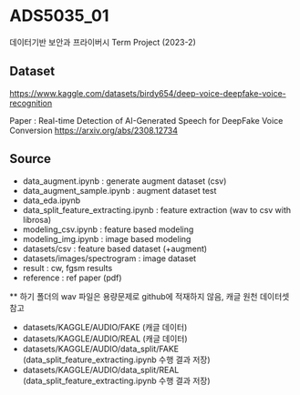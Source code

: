 # ADS5035_01
데이터기반 보안과 프라이버시 Term Project (2023-2)

## Dataset
<https://www.kaggle.com/datasets/birdy654/deep-voice-deepfake-voice-recognition>

Paper : Real-time Detection of AI-Generated Speech for DeepFake Voice Conversion <https://arxiv.org/abs/2308.12734>

## Source
- data_augment.ipynb : generate augment dataset (csv)
- data_augment_sample.ipynb : augment dataset test
- data_eda.ipynb 
- data_split_feature_extracting.ipynb : feature extraction (wav to csv with librosa)
- modeling_csv.ipynb : feature based modeling
- modeling_img.ipynb : image based modeling
- datasets/csv : feature based dataset (+augment)
- datasets/images/spectrogram : image dataset
- result : cw, fgsm results
- reference : ref paper (pdf)

  
** 하기 폴더의 wav 파일은 용량문제로 github에 적재하지 않음, 캐글 원천 데이터셋 참고
- datasets/KAGGLE/AUDIO/FAKE (캐글 데이터)
- datasets/KAGGLE/AUDIO/REAL (캐글 데이터)
- datasets/KAGGLE/AUDIO/data_split/FAKE (data_split_feature_extracting.ipynb 수행 결과 저장)
- datasets/KAGGLE/AUDIO/data_split/REAL (data_split_feature_extracting.ipynb 수행 결과 저장)
